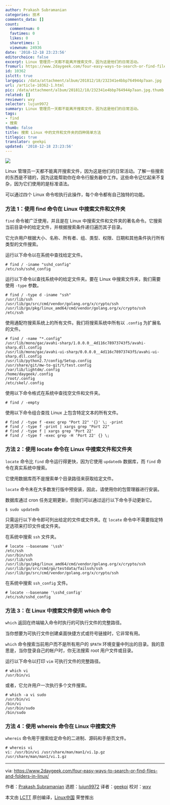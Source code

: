 ```yaml
---
author: Prakash Subramanian
categories: 技术
comments_data: []
count:
  commentnum: 0
  favtimes: 0
  likes: 0
  sharetimes: 1
  viewnum: 24936
date: '2018-12-18 23:23:56'
editorchoice: false
excerpt: Linux 管理员一天都不能离开搜索文件，因为这是他们的日常活动。
fromurl: https://www.2daygeek.com/four-easy-ways-to-search-or-find-files-and-folders-in-linux/
id: 10362
islctt: true
largepic: /data/attachment/album/201812/18/232341e4bbp764944p7aan.jpg
url: /article-10362-1.html
pic: /data/attachment/album/201812/18/232341e4bbp764944p7aan.jpg.thumb.jpg
related: []
reviewer: wxy
selector: lujun9972
summary: Linux 管理员一天都不能离开搜索文件，因为这是他们的日常活动。
tags:
- find
- 搜索
thumb: false
title: 搜索 Linux 中的文件和文件夹的四种简单方法
titlepic: true
translator: geekpi
updated: '2018-12-18 23:23:56'
---
```


![](/data/attachment/album/201812/18/232341e4bbp764944p7aan.jpg)


Linux 管理员一天都不能离开搜索文件，因为这是他们的日常活动。了解一些搜索的东西是不错的，因为这能帮助你在命令行服务器中工作。这些命令记忆起来不复杂，因为它们使用的是标准语法。


可以通过四个 Linux 命令啦执行此操作，每个命令都有自己独特的功能。


### 方法 1：使用 find 命令在 Linux 中搜索文件和文件夹


`find` 命令被广泛使用，并且是在 Linux 中搜索文件和文件夹的著名命令。它搜索当前目录中的给定文件，并根据搜索条件递归遍历其子目录。


它允许用户根据大小、名称、所有者、组、类型、权限、日期和其他条件执行所有类型的文件搜索。


运行以下命令以在系统中查找给定文件。



```
# find / -iname "sshd_config"
/etc/ssh/sshd_config
```

运行以下命令以查找系统中的给定文件夹。要在 Linux 中搜索文件夹，我们需要使用 `-type` 参数。



```
# find / -type d -iname "ssh"
/usr/lib/ssh
/usr/lib/go/src/cmd/vendor/golang.org/x/crypto/ssh
/usr/lib/go/pkg/linux_amd64/cmd/vendor/golang.org/x/crypto/ssh
/etc/ssh
```

使用通配符搜索系统上的所有文件。我们将搜索系统中所有以 `.config` 为扩展名的文件。



```
# find / -name "*.config"
/usr/lib/mono/gac/avahi-sharp/1.0.0.0__4d116c78973743f5/avahi-sharp.dll.config
/usr/lib/mono/gac/avahi-ui-sharp/0.0.0.0__4d116c78973743f5/avahi-ui-sharp.dll.config
/usr/lib/python2.7/config/Setup.config
/usr/share/git/mw-to-git/t/test.config
/var/lib/lightdm/.config
/home/daygeek/.config
/root/.config
/etc/skel/.config
```

使用以下命令格式在系统中查找空文件和文件夹。



```
# find / -empty
```

使用以下命令组合查找 Linux 上包含特定文本的所有文件。



```
# find / -type f -exec grep "Port 22" '{}' \; -print
# find / -type f -print | xargs grep "Port 22"
# find / -type f | xargs grep 'Port 22'
# find / -type f -exec grep -H 'Port 22' {} \;
```

### 方法 2：使用 locate 命令在 Linux 中搜索文件和文件夹


`locate` 命令比 `find` 命令运行得更快，因为它使用 `updatedb` 数据库，而 `find` 命令在真实系统中搜索。


它使用数据库而不是搜索单个目录路径来获取给定文件。


`locate` 命令未在大多数发行版中预安装，因此，请使用你的包管理器进行安装。


数据库通过 cron 任务定期更新，但我们可以通过运行以下命令手动更新它。



```
$ sudo updatedb
```

只需运行以下命令即可列出给定的文件或文件夹。在 `locate` 命令中不需要指定特定选项来打印文件或文件夹。


在系统中搜索 `ssh` 文件夹。



```
# locate --basename '\ssh'
/etc/ssh
/usr/bin/ssh
/usr/lib/ssh
/usr/lib/go/pkg/linux_amd64/cmd/vendor/golang.org/x/crypto/ssh
/usr/lib/go/src/cmd/go/testdata/failssh/ssh
/usr/lib/go/src/cmd/vendor/golang.org/x/crypto/ssh
```

在系统中搜索 `ssh_config` 文件。



```
# locate --basename '\sshd_config'
/etc/ssh/sshd_config
```

### 方法 3：在 Linux 中搜索文件使用 which 命令


`which` 返回在终端输入命令时执行的可执行文件的完整路径。


当你想要为可执行文件创建桌面快捷方式或符号链接时，它非常有用。


`which` 命令搜索当前用户而不是所有用户的 `$PATH` 环境变量中列出的目录。我的意思是，当你登录自己的帐户时，你无法搜索 root 用户文件或目录。


运行以下命令以打印 `vim` 可执行文件的完整路径。



```
# which vi
/usr/bin/vi
```

或者，它允许用户一次执行多个文件搜索。



```
# which -a vi sudo
/usr/bin/vi
/bin/vi
/usr/bin/sudo
/bin/sudo
```

### 方法 4：使用 whereis 命令在 Linux 中搜索文件


`whereis` 命令用于搜索给定命令的二进制、源码和手册页文件。



```
# whereis vi
vi: /usr/bin/vi /usr/share/man/man1/vi.1p.gz /usr/share/man/man1/vi.1.gz
```



---


via: <https://www.2daygeek.com/four-easy-ways-to-search-or-find-files-and-folders-in-linux/>


作者：[Prakash Subramanian](https://www.2daygeek.com/author/prakash/) 选题：[lujun9972](https://github.com/lujun9972) 译者：[geekpi](https://github.com/geekpi) 校对：[wxy](https://github.com/wxy)


本文由 [LCTT](https://github.com/LCTT/TranslateProject) 原创编译，[Linux中国](https://linux.cn/) 荣誉推出